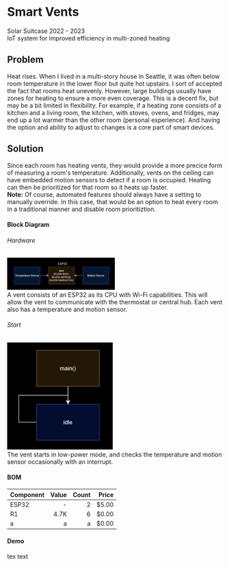 # Smart Vents
Solar Suitcase 2022 - 2023 \
IoT system for improved efficiency in multi-zoned heating

## Problem
Heat rises. When I lived in a multi-story house in Seattle, 
it was often below room temperature in the lower floor but 
quite hot upstairs. I sort of accepted the fact that rooms 
heat unevenly. However, large buildings usually have zones 
for heating to ensure a more even coverage. This is a decent fix,
but may be a bit limited in flexibility. For example, if a heating 
zone consists of a kitchen and a living room, the kitchen, with 
stoves, ovens, and fridges, may end up a lot warmer than the other
room (personal experience). And having the option and ability
to adjust to changes is a core part of smart devices.

## Solution
Since each room has heating vents, they would provide a more 
precice form of measuring a room's temperature. Additionally, 
vents on the ceiling can have embedded motion sensors to detect 
if a room is occupied. Heating can then be prioritized for that 
room so it heats up faster. \
**Note:** Of course, automated features should always have a 
setting to manually override. In this case, that would be an 
option to heat every room in a traditional manner and disable 
room prioritiztion.

#### Block Diagram

###### Hardware
<img src="concept/vent-components.png" alt="vent-components" width="50%"/> \
A vent consists of an ESP32 as its CPU with Wi-Fi capabilities.
This will allow the vent to communicate with the thermostat or 
central hub. Each vent also has a temperature and motion sensor.

###### Start
<img src="concept/vent-idle.png" alt="vent-idle" height="250px"/> \
The vent starts in low-power mode, and checks the temperature 
and motion sensor occasionally with an interrupt.

#### BOM
| Component    | Value |     Count  | Price      |
|--------------|------:|-----------:|-----------:|
| ESP32        |  -    |      2     |    $5.00   |
| R1           |  4.7K |      6     |    $0.00   |
| a            |  a    |      a     |    $0.00   |

#### Demo
tex text
